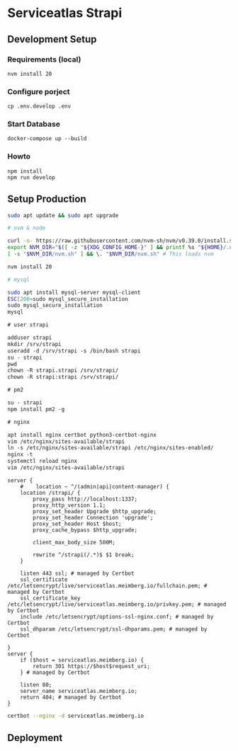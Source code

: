 # Serviceatlas Strapi

## Development Setup

### Requirements (local)
```
nvm install 20
```
### Configure porject
```
cp .env.develop .env
```
### Start Database
```
docker-compose up --build
```
### Howto

```
npm install
npm run develop
```

## Setup Production
```bash
sudo apt update && sudo apt upgrade

# nvm & node

curl -o- https://raw.githubusercontent.com/nvm-sh/nvm/v0.39.0/install.sh | bash
export NVM_DIR="$([ -z "${XDG_CONFIG_HOME-}" ] && printf %s "${HOME}/.nvm" || printf %s "${XDG_CONFIG_HOME}/nvm")"
[ -s "$NVM_DIR/nvm.sh" ] && \. "$NVM_DIR/nvm.sh" # This loads nvm

nvm install 20

# mysql

sudo apt install mysql-server mysql-client
ESC[200~sudo mysql_secure_installation
sudo mysql_secure_installation
mysql

# user strapi

adduser strapi
mkdir /srv/strapi
useradd -d /srv/strapi -s /bin/bash strapi
su - strapi
pwd
chown -R strapi.strapi /srv/strapi/
chown -R strapi:strapi /srv/strapi/

# pm2

su - strapi
npm install pm2 -g

# nginx

apt install nginx certbot python3-certbot-nginx
vim /etc/nginx/sites-available/strapi
ln -s /etc/nginx/sites-available/strapi /etc/nginx/sites-enabled/
nginx -t
systemctl reload nginx
vim /etc/nginx/sites-available/strapi

```
    server {
        #    location ~ ^/(admin|api|content-manager) {
        location /strapi/ {
            proxy_pass http://localhost:1337;
            proxy_http_version 1.1;
            proxy_set_header Upgrade $http_upgrade;
            proxy_set_header Connection 'upgrade';
            proxy_set_header Host $host;
            proxy_cache_bypass $http_upgrade;
    
            client_max_body_size 500M;
    
            rewrite ^/strapi(/.*)$ $1 break;
        }
    
        listen 443 ssl; # managed by Certbot
        ssl_certificate /etc/letsencrypt/live/serviceatlas.meimberg.io/fullchain.pem; # managed by Certbot
        ssl_certificate_key /etc/letsencrypt/live/serviceatlas.meimberg.io/privkey.pem; # managed by Certbot
        include /etc/letsencrypt/options-ssl-nginx.conf; # managed by Certbot
        ssl_dhparam /etc/letsencrypt/ssl-dhparams.pem; # managed by Certbot
    
    }
    server {
        if ($host = serviceatlas.meimberg.io) {
            return 301 https://$host$request_uri;
        } # managed by Certbot        
        
        listen 80;
        server_name serviceatlas.meimberg.io;
        return 404; # managed by Certbot
    }
    
```bash
certbot --nginx -d serviceatlas.meimberg.io
```


## Deployment


